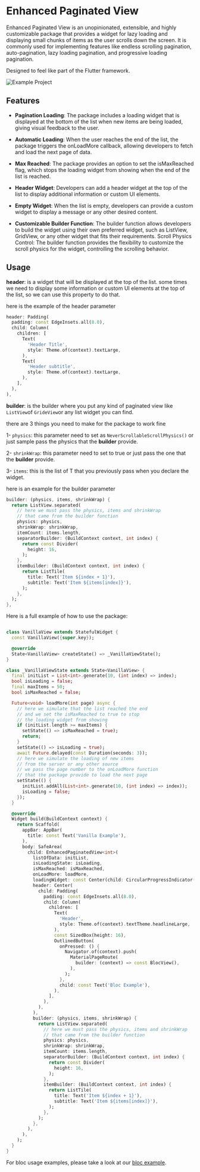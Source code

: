# Enhanced Paginated View

Enhanced Paginated View is an unopinionated, extensible, and highly customizable package that provides a widget for lazy loading and displaying small chunks of items as the user scrolls down the screen. It is commonly used for implementing features like endless scrolling pagination, auto-pagination, lazy loading pagination, and progressive loading pagination.

Designed to feel like part of the Flutter framework.

<img src="https://raw.githubusercontent.com/EdsonBueno/infinite_scroll_pagination/master/docs/assets/demo.gif" alt="Example Project" />

## Features

- **Pagination Loading**: The package includes a loading widget that is displayed at the bottom of the list when new items are being loaded, giving visual feedback to the user.

- **Automatic Loading**: When the user reaches the end of the list, the package triggers the onLoadMore callback, allowing developers to fetch and load the next page of data.
- **Max Reached**: The package provides an option to set the isMaxReached flag, which stops the loading widget from showing when the end of the list is reached.
- **Header Widget**: Developers can add a header widget at the top of the list to display additional information or custom UI elements.
- **Empty Widget**: When the list is empty, developers can provide a custom widget to display a message or any other desired content.
- **Customizable Builder Function**: The builder function allows developers to build the widget using their own preferred widget, such as ListView, GridView, or any other widget that fits their requirements.
  Scroll Physics Control: The builder function provides the flexibility to customize the scroll physics for the widget, controlling the scrolling behavior.

## Usage

**header**: is a widget that will be displayed at the top of the list. some times we need to display some information or custom UI elements at the top of the list, so we can use this property to do that.

here is the example of the header parameter

```dart
header: Padding(
  padding: const EdgeInsets.all(8.0),
  child: Column(
    children: [
      Text(
        'Header Title',
        style: Theme.of(context).textLarge,
      ),
      Text(
        'Header subtitle',
        style: Theme.of(context).textLarge,
      ),
    ],
  ),
),
```

**builder**: is the builder where you put any kind of paginated view like `ListView`of `GrideView`or any list widget you can find.

there are 3 things you need to make for the package to work fine

1- `physics`: this parameter need to set as `NeverScrollableScrollPhysics()` or just sample pass the physics that the **builder** provide.

2- `shrinkWrap`: this parameter need to set to true or just pass the one that the **builder** provide.

3- `items`: this is the list of T that you previously pass when you declare the widget.

here is an example for the builder parameter

```dart
builder: (physics, items, shrinkWrap) {
  return ListView.separated(
    // here we must pass the physics, items and shrinkWrap
    // that came from the builder function
    physics: physics,
    shrinkWrap: shrinkWrap,
    itemCount: items.length,
    separatorBuilder: (BuildContext context, int index) {
      return const Divider(
        height: 16,
      );
    },
    itemBuilder: (BuildContext context, int index) {
      return ListTile(
        title: Text('Item ${index + 1}'),
        subtitle: Text('Item ${items[index]}'),
      );
    },
  );
},
```

Here is a full example of how to use the package:

```dart

class VanillaView extends StatefulWidget {
  const VanillaView({super.key});

  @override
  State<VanillaView> createState() => _VanillaViewState();
}

class _VanillaViewState extends State<VanillaView> {
  final initList = List<int>.generate(10, (int index) => index);
  bool isLoading = false;
  final maxItems = 50;
  bool isMaxReached = false;

  Future<void> loadMore(int page) async {
    // here we simulate that the list reached the end
    // and we set the isMaxReached to true to stop
    // the loading widget from showing
    if (initList.length >= maxItems) {
      setState(() => isMaxReached = true);
      return;
    }
    setState(() => isLoading = true);
    await Future.delayed(const Duration(seconds: 3));
    // here we simulate the loading of new items
    // from the server or any other source
    // we pass the page number to the onLoadMore function
    // that the package provide to load the next page
    setState(() {
      initList.addAll(List<int>.generate(10, (int index) => index));
      isLoading = false;
    });
  }

  @override
  Widget build(BuildContext context) {
    return Scaffold(
      appBar: AppBar(
        title: const Text('Vanilla Example'),
      ),
      body: SafeArea(
        child: EnhancedPaginatedView<int>(
          listOfData: initList,
          isLoadingState: isLoading,
          isMaxReached: isMaxReached,
          onLoadMore: loadMore,
          loadingWidget: const Center(child: CircularProgressIndicator()),
          header: Center(
            child: Padding(
              padding: const EdgeInsets.all(8.0),
              child: Column(
                children: [
                  Text(
                    'Header',
                    style: Theme.of(context).textTheme.headlineLarge,
                  ),
                  const SizedBox(height: 16),
                  OutlinedButton(
                    onPressed: () {
                      Navigator.of(context).push(
                        MaterialPageRoute(
                          builder: (context) => const BlocView(),
                        ),
                      );
                    },
                    child: const Text('Bloc Example'),
                  ),
                ],
              ),
            ),
          ),
          builder: (physics, items, shrinkWrap) {
            return ListView.separated(
              // here we must pass the physics, items and shrinkWrap
              // that came from the builder function
              physics: physics,
              shrinkWrap: shrinkWrap,
              itemCount: items.length,
              separatorBuilder: (BuildContext context, int index) {
                return const Divider(
                  height: 16,
                );
              },
              itemBuilder: (BuildContext context, int index) {
                return ListTile(
                  title: Text('Item ${index + 1}'),
                  subtitle: Text('Item ${items[index]}'),
                );
              },
            );
          },
        ),
      ),
    );
  }
}
```

For bloc usage examples, please take a look at our [bloc example](https://github.com/Mustafa7Ibrahim/enhanced_paginated_view/tree/master/example/lib/bloc_example).
